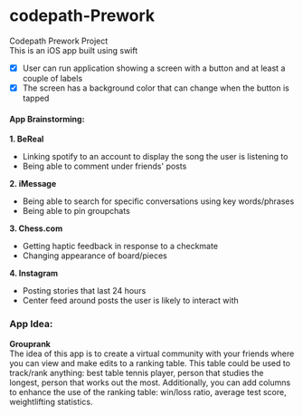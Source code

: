 # codepath-Prework
Codepath Prework Project  
This is an iOS app built using swift  
- [x] User can run application showing a screen with a button and at least a couple of labels
- [x] The screen has a background color that can change when the button is tapped

**<h4>App Brainstorming:</h4>**

**1. BeReal**
 - Linking spotify to an account to display the song the user is listening to
 - Being able to comment under friends' posts
 
**2. iMessage**
 - Being able to search for specific conversations using key words/phrases
 - Being able to pin groupchats

**3. Chess.com**
 - Getting haptic feedback in response to a checkmate
 - Changing appearance of board/pieces

**4. Instagram**
 - Posting stories that last 24 hours
 - Center feed around posts the user is likely to interact with
 
**<h3>App Idea:</h3>**
 **Grouprank**   
 The idea of this app is to create a virtual community with your friends where you can view and make edits to a ranking table. This table could be used to track/rank anything: best table tennis player, person that studies the longest, person that works out the most. Additionally, you can add columns to enhance the use of the ranking table: win/loss ratio, average test score, weightlifting statistics. 

